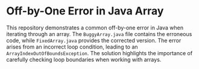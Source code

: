 # Off-by-One Error in Java Array
This repository demonstrates a common off-by-one error in Java when iterating through an array. The `BuggyArray.java` file contains the erroneous code, while `FixedArray.java` provides the corrected version.  The error arises from an incorrect loop condition, leading to an `ArrayIndexOutOfBoundsException`. The solution highlights the importance of carefully checking loop boundaries when working with arrays.